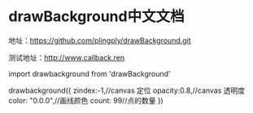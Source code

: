 # drawBackground中文文档
地址：https://github.com/plingply/drawBackground.git

测试地址：http://www.callback.ren

import drawbackground from 'drawBackground'

drawbackground({
	zindex:-1,//canvas 定位
	opacity:0.8,//canvas 透明度
	color: "0.0.0",//画线颜色
	count: 99//点的数量
})